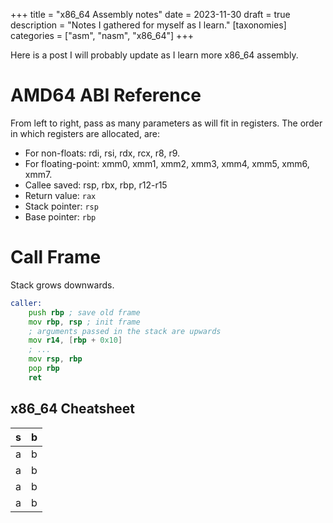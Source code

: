 +++
title = "x86_64 Assembly notes"
date = 2023-11-30
draft = true
description = "Notes I gathered for myself as I learn."
[taxonomies]
categories = ["asm", "nasm", "x86_64"]
+++

Here is a post I will probably update as I learn more x86_64 assembly.

# AMD64 ABI Reference

From left to right, pass as many parameters as will fit in registers. The order in which registers are allocated, are:

- For non-floats: rdi, rsi, rdx, rcx, r8, r9.
- For floating-point: xmm0, xmm1, xmm2, xmm3, xmm4, xmm5, xmm6, xmm7.
- Callee saved: rsp, rbx, rbp, r12-r15
- Return value: `rax`
- Stack pointer: `rsp`
- Base pointer: `rbp`

# Call Frame

Stack grows downwards.

```asm
caller:
    push rbp ; save old frame
    mov rbp, rsp ; init frame
    ; arguments passed in the stack are upwards
    mov r14, [rbp + 0x10]
    ; ...
    mov rsp, rbp
    pop rbp
    ret
```

## x86_64 Cheatsheet

|s|b|
|---|---|
|a|b|
|a|b|
|a|b|
|a|b|
